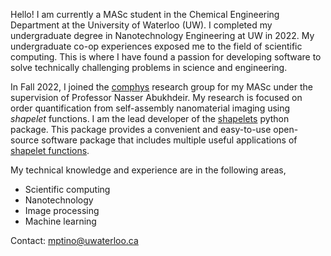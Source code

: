 Hello! I am currently a MASc student in the Chemical Engineering Department at the University of Waterloo (UW). I completed my undergraduate degree in Nanotechnology Engineering at UW in 2022. My undergraduate co-op experiences exposed me to the field of scientific computing. This is where I have found a passion for developing software to solve technically challenging problems in science and engineering. 

In Fall 2022, I joined the [comphys](https://uwaterloo.ca/computational-multiphysics/) research group for my MASc under the supervision of Professor Nasser Abukhdeir. My research is focused on order quantification from self-assembly nanomaterial imaging using *shapelet* functions. I am the lead developer of the [shapelets](https://github.com/uw-comphys/shapelets) python package. This package provides a convenient and easy-to-use open-source software package that includes multiple useful applications of [shapelet functions](https://doi.org/10.1046/j.1365-8711.2003.05901.x). 

My technical knowledge and experience are in the following areas,
  * Scientific computing
  * Nanotechnology
  * Image processing
  * Machine learning

Contact: mptino@uwaterloo.ca
